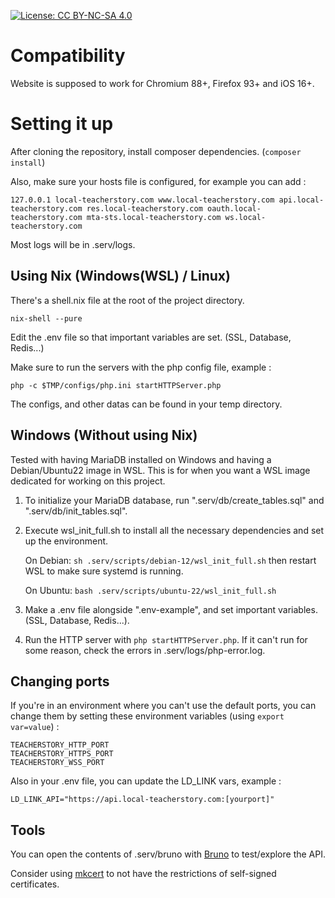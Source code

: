 [![License: CC BY-NC-SA 4.0](https://img.shields.io/badge/License-CC%20BY--NC--SA%204.0-lightgrey.svg)](https://creativecommons.org/licenses/by-nc-sa/4.0/)

# Compatibility

Website is supposed to work for Chromium 88+, Firefox 93+ and iOS 16+.

# Setting it up

After cloning the repository, install composer dependencies. (`composer install`)

Also, make sure your hosts file is configured, for example you can add :
```properties
127.0.0.1 local-teacherstory.com www.local-teacherstory.com api.local-teacherstory.com res.local-teacherstory.com oauth.local-teacherstory.com mta-sts.local-teacherstory.com ws.local-teacherstory.com
```

Most logs will be in .serv/logs.

## Using Nix (Windows(WSL) / Linux)

There's a shell.nix file at the root of the project directory.

`nix-shell --pure`

Edit the .env file so that important variables are set. (SSL, Database, Redis...)

Make sure to run the servers with the php config file, example :

`php -c $TMP/configs/php.ini startHTTPServer.php`

The configs, and other datas can be found in your temp directory.

## Windows (Without using Nix)

Tested with having MariaDB installed on Windows and having a Debian/Ubuntu22 image in WSL. This is for when you want a WSL image dedicated for working on this project.

1. To initialize your MariaDB database, run ".serv/db/create_tables.sql" and ".serv/db/init_tables.sql".
2. Execute wsl_init_full.sh to install all the necessary dependencies and set up the environment.

    On Debian: `sh .serv/scripts/debian-12/wsl_init_full.sh` then restart WSL to make sure systemd is running.

    On Ubuntu: `bash .serv/scripts/ubuntu-22/wsl_init_full.sh`
3. Make a .env file alongside ".env-example", and set important variables. (SSL, Database, Redis...).
4. Run the HTTP server with `php startHTTPServer.php`. If it can't run for some reason, check the errors in .serv/logs/php-error.log.

## Changing ports

If you're in an environment where you can't use the default ports, you can change them by setting these environment variables (using `export var=value`) :
```
TEACHERSTORY_HTTP_PORT
TEACHERSTORY_HTTPS_PORT
TEACHERSTORY_WSS_PORT
```
Also in your .env file, you can update the LD_LINK vars, example :
```properties
LD_LINK_API="https://api.local-teacherstory.com:[yourport]"
```

## Tools

You can open the contents of .serv/bruno with [Bruno](https://github.com/usebruno/bruno) to test/explore the API.

Consider using [mkcert](https://github.com/FiloSottile/mkcert) to not have the restrictions of self-signed certificates.